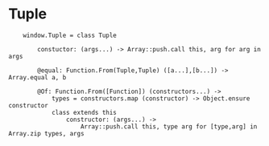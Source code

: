 # Tuple

		
		window.Tuple = class Tuple
		
			constuctor: (args...) -> Array::push.call this, arg for arg in args
			
			@equal: Function.From(Tuple,Tuple) ([a...],[b...]) -> Array.equal a, b
	
			@Of: Function.From([Function]) (constructors...) ->
				types = constructors.map (constructor) -> Object.ensure constructor
				class extends this
					constructor: (args...) ->
						Array::push.call this, type arg for [type,arg] in Array.zip types, args
						
